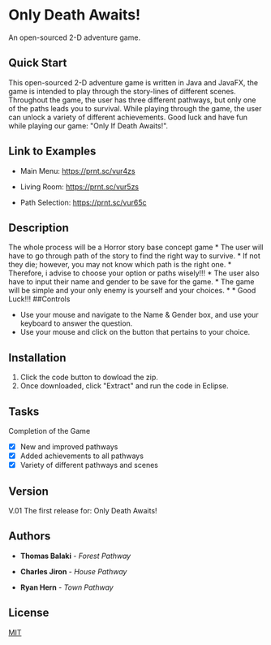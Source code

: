 # Only Death Awaits!

An open-sourced 2-D adventure game.

## Quick Start

This open-sourced 2-D adventure game is written in Java and JavaFX, the game is intended to play through the story-lines of different scenes. Throughout the game, the user has three different pathways, but only one of the paths leads you to survival. While playing through the game, the user can unlock a variety of different achievements. Good luck and have fun while playing our game: "Only If Death Awaits!".

## Link to Examples

* Main Menu: https://prnt.sc/vur4zs

* Living Room: https://prnt.sc/vur5zs

* Path Selection: https://prnt.sc/vur65c

## Description 

The whole process will be a Horror story base concept game
    * The user will have to go through path of the story to find the right way to survive.
    * If not they die; however, you may not know which path is the right one.
    * Therefore, i advise to choose your option or paths wisely!!!
    * The user also have to input their name and gender to be save for the game.
    * The game will be simple and your only enemy is yourself and your choices.
    * 
    * Good Luck!!!
##Controls 
  * Use your mouse and navigate to the Name & Gender box, and use your keyboard to answer the question. 
  * Use your mouse and click on the button that pertains to your choice. 
  
## Installation 
  1. Click the code button to dowload the zip. 
  2. Once downloaded, click "Extract" and run the code in Eclipse.  


## Tasks 
 Completion of the Game 
- [x] New and improved pathways
- [x] Added achievements to all pathways
- [x] Variety of different pathways and scenes

## Version 

 V.01
  The first release for: Only Death Awaits! 

## Authors

* **Thomas Balaki** - *Forest Pathway*

* **Charles Jiron** - *House Pathway*

* **Ryan Hern** - *Town Pathway*

## License
[MIT](https://choosealicense.com/licenses/mit/)
